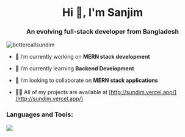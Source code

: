 <h1 align="center">Hi 👋, I'm Sanjim</h1>
<h3 align="center">An evolving full-stack developer from Bangladesh</h3>

<p align="left"> <img src="https://komarev.com/ghpvc/?username=bettercallsundim&label=Profile%20views&color=0e75b6&style=flat" alt="bettercallsundim" /> </p>

- 🔭 I’m currently working on **MERN stack development**

- 🌱 I’m currently learning **Backend Development**

- 👯 I’m looking to collaborate on **MERN stack applications**

- 👨‍💻 All of my projects are available at [http://sundim.vercel.app/](http://sundim.vercel.app/)



<h3 align="left">Languages and Tools:</h3>
<p align="left">
      <img src="https://skillicons.dev/icons?i=apollo,bootstrap,c,cpp,css,docker,express,firebase,git,github,graphql,html,linux,mongodb,mysql,nextjs,nodejs,prisma,py,react,redux,sass,tailwind,ts,vscode,wordpress" />

</p>


